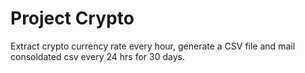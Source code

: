 # Project Crypto
Extract crypto currency rate every hour, generate a CSV file and mail consoldated csv every 24 hrs for 30 days.
